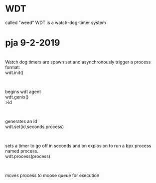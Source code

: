 # WDT
called "weed" WDT is a watch-dog-timer system
# pja 9-2-2019
</br> Watch dog timers are spawn set and asynchronously trigger a process
</br> format:
</br> wdt.init()
</br><pre>    </pre> begins wdt agent
</br> wdt.genix()</br>>id
</br><pre>    </pre> generates an id
</br> wdt.set(id,seconds,process)
</br><pre>    </pre> sets a timer to go off in <bold>seconds</bold> and on explosion to run a bpx process named <bold>process</bold>.
</br> wdt.process(process)
</br><pre>    </pre> moves <bold>process</bold> to moose queue for execution
